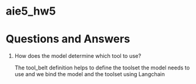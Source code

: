 # aie5_hw5
# Questions and Answers

1. How does the model determine which tool to use?

   The tool_belt definition helps to define the toolset the model needs to use and we bind the model and the toolset using Langchain

